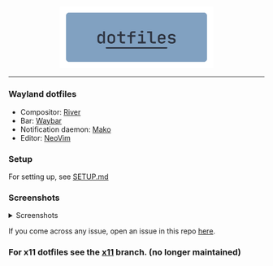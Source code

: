 <p align=center>
  <img src="./.assets/dotfiles.png" alt=dotfiles width=60%>
</p>
<hr />

### Wayland dotfiles

-   Compositor: [River](https://github.com/riverwm/river)
-   Bar: [Waybar](https://github.com/Alexays/Waybar)
-   Notification daemon: [Mako](https://github.com/emersion/mako)
-   Editor: [NeoVim](https://github.com/neovim/neovim)

### Setup

For setting up, see [SETUP.md](./.assets/SETUP.md)

### Screenshots

<details>
<summary>Screenshots</summary>

![Alt](./.assets/screenshots/2.png)
![Alt](./.assets/screenshots/1.png)

</details>

If you come across any issue, open an issue in this repo [here](https://github.com/rv178/.dotfiles/issues/new).

### For x11 dotfiles see the [x11](https://github.com/rv178/.dotfiles/tree/x11) branch. (no longer maintained)
